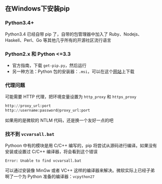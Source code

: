 ## 在Windows下安装pip

### Python3.4+

Python3.4 已经自带 pip 了，自带的包管理器中加入了 Ruby、Nodejs、Haskell、Perl、Go 等其他几乎所有的开源社区流行语言

### Python2.x 和 Python <=3.3

*   官方指南，下载 `get-pip.py`，然后运行
*   另一种方法：Python 包的安装器：`.msi`，可以在这个[网站](http://www.lfd.uci.edu/~gohlke/pythonlibs/)上下载

### 代理问题

可能需要 HTTP 代理，把环境变量设置为 `http_proxy` 和 `https_proxy`

```python
http://proxy_url:port
http://username:password@proxy_url:port
```

如果用的是微软的 NTLM 代码，还是换一个友好一点的吧

### 找不到 `vcvarsall.bat`

Pythoon 中有的模块是用 C/C++ 编写的，pip 将尝试从源码进行编译。如果没有安装或设置过 C/C++ 编译器，将会看到这个错误

```shell
Error: Unable to find vcvarsall.bat
```

可以通过安装像 MinGw 或者 VC++ 这样的编译器来解决。微软实际上已经子弟啊了一个为 Python 准备的编译器：`vcpython27`